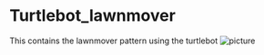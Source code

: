 # Turtlebot_lawnmover
This contains the lawnmover pattern using the turtlebot
![picture](img/lawnmover_output_1.png)
